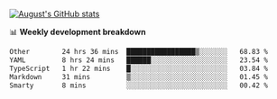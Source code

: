 
[![August's GitHub stats](https://github-readme-stats.vercel.app/api?username=zou-weidong&show_icons=true&theme=radical)](https://github.com/zou-weidong)


📊 **Weekly development breakdown**
<!--START_SECTION:waka-->

```txt
Other        24 hrs 36 mins  █████████████████▒░░░░░░░   68.83 %
YAML         8 hrs 24 mins   ██████░░░░░░░░░░░░░░░░░░░   23.54 %
TypeScript   1 hr 22 mins    █░░░░░░░░░░░░░░░░░░░░░░░░   03.84 %
Markdown     31 mins         ▒░░░░░░░░░░░░░░░░░░░░░░░░   01.45 %
Smarty       8 mins          ░░░░░░░░░░░░░░░░░░░░░░░░░   00.42 %
```

<!--END_SECTION:waka-->
